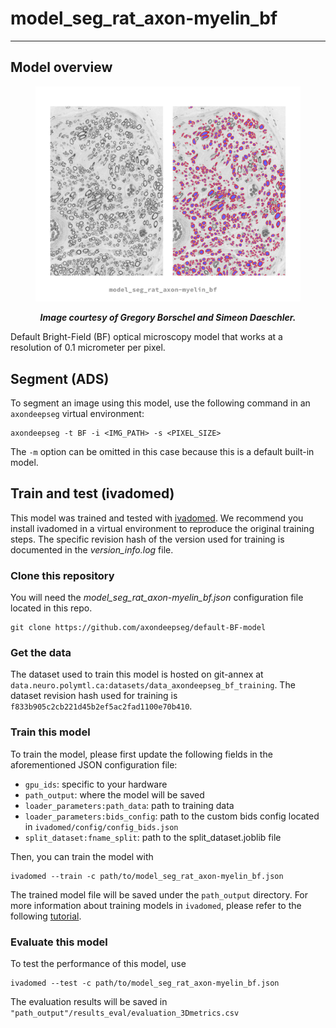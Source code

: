 # model_seg_rat_axon-myelin_bf
---
## Model overview

<figure>

![bf model preview image](bf_model_preview.png)

<figcaption align = "center"><b><i>Image courtesy of Gregory Borschel and Simeon Daeschler.</i></b></figcaption>

</figure>

Default Bright-Field (BF) optical microscopy model that works at a resolution of 0.1 micrometer per pixel.

## Segment (ADS)
To segment an image using this model, use the following command in an `axondeepseg` virtual environment:
```
axondeepseg -t BF -i <IMG_PATH> -s <PIXEL_SIZE>
```
The `-m` option can be omitted in this case because this is a default built-in model.

## Train and test (ivadomed)
This model was trained and tested with [ivadomed](https://ivadomed.org). We recommend you install ivadomed in a virtual environment to reproduce the original training steps. The specific revision hash of the version used for training is documented in the *version_info.log* file.

### Clone this repository
You will need the *model_seg_rat_axon-myelin_bf.json* configuration file located in this repo.
```
git clone https://github.com/axondeepseg/default-BF-model
```

### Get the data
The dataset used to train this model is hosted on git-annex at `data.neuro.polymtl.ca:datasets/data_axondeepseg_bf_training`. The dataset revision hash used for training is `f833b905c2cb221d45b2ef5ac2fad1100e70b410`.

### Train this model
To train the model, please first update the following fields in the aforementioned JSON configuration file:
- `gpu_ids`: specific to your hardware
- `path_output`: where the model will be saved
- `loader_parameters:path_data`: path to training data
- `loader_parameters:bids_config`: path to the custom bids config located in `ivadomed/config/config_bids.json`
- `split_dataset:fname_split`: path to the split_dataset.joblib file

Then, you can train the model with
```
ivadomed --train -c path/to/model_seg_rat_axon-myelin_bf.json
```
The trained model file will be saved under the `path_output` directory. For more information about training models in `ivadomed`, please refer to the following [tutorial](https://ivadomed.org/tutorials/two_class_microscopy_seg_2d_unet.html).

### Evaluate this model
To test the performance of this model, use
```
ivadomed --test -c path/to/model_seg_rat_axon-myelin_bf.json
```
The evaluation results will be saved in `"path_output"/results_eval/evaluation_3Dmetrics.csv`
